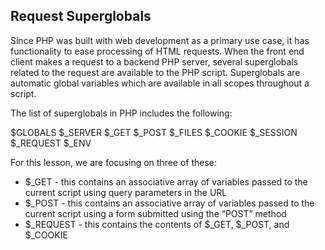 ## Request Superglobals

Since PHP was built with web development as a primary use case, it has functionality to ease processing of HTML requests. When the front end client makes a request to a backend PHP server, several superglobals related to the request are available to the PHP script. Superglobals are automatic global variables which are available in all scopes throughout a script.

The list of superglobals in PHP includes the following:

$GLOBALS
$\_SERVER
$_GET
$\_POST
$_FILES
$\_COOKIE
$_SESSION
$\_REQUEST
$\_ENV

For this lesson, we are focusing on three of these:

- $\_GET - this contains an associative array of variables passed to the current script using query parameters in the URL
- $\_POST - this contains an associative array of variables passed to the current script using a form submitted using the “POST” method
- $\_REQUEST - this contains the contents of $\_GET, $\_POST, and $\_COOKIE
